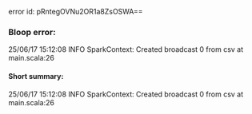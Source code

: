 error id: pRntegOVNu2OR1a8ZsOSWA==
### Bloop error:

25/06/17 15:12:08 INFO SparkContext: Created broadcast 0 from csv at main.scala:26
#### Short summary: 

25/06/17 15:12:08 INFO SparkContext: Created broadcast 0 from csv at main.scala:26